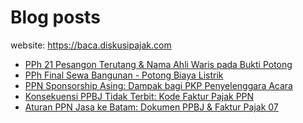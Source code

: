 # Blog posts

website: https://baca.diskusipajak.com

<!-- BLOG-POST-LIST:START -->
- [PPh 21 Pesangon Terutang &amp; Nama Ahli Waris pada Bukti Potong](https://baca.diskusipajak.com/pph-21-pesangon-terutang-nama-ahli-waris-pada-bukti-potong/)
- [PPh Final Sewa Bangunan - Potong Biaya Listrik](https://baca.diskusipajak.com/pph-final-sewa-bangunan-potong-biaya-listrik/)
- [PPN Sponsorship Asing: Dampak bagi PKP Penyelenggara Acara](https://baca.diskusipajak.com/ppn-sponsorship-asing-dampak-bagi-pkp-penyelenggara-acara/)
- [Konsekuensi PPBJ Tidak Terbit: Kode Faktur Pajak PPN](https://baca.diskusipajak.com/konsekuensi-ppbj-tidak-terbit-kode-faktur-pajak-ppn/)
- [Aturan PPN Jasa ke Batam: Dokumen PPBJ &amp; Faktur Pajak 07](https://baca.diskusipajak.com/aturan-ppn-jasa-ke-batam-dokumen-ppbj-faktur-pajak-07/)
<!-- BLOG-POST-LIST:END -->

<!--
**kelaspajak/kelaspajak** is a ✨ _special_ ✨ repository because its `README.md` (this file) appears on your GitHub profile.

Here are some ideas to get you started:

- 🔭 I’m currently working on ...
- 🌱 I’m currently learning ...
- 👯 I’m looking to collaborate on ...
- 🤔 I’m looking for help with ...
- 💬 Ask me about ...
- 📫 How to reach me: ...
- 😄 Pronouns: ...
- ⚡ Fun fact: ...
-->
